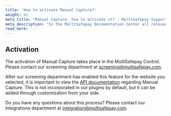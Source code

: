 ```yaml
---
title: 'How to activate Manual Capture?'
weight: 62
meta_title: "Manual Capture, how to activate it? - MultiSafepay Support"
meta_description: "In the MultiSafepay Documentation Center all relevant information regarding our Plugins and API. As well as Support pages for Payment Method, Tools and General Questions. You can also find the contact details of our Support Team and Integration Team."
read_more: '.'
---
```

## Activation

The activation of Manual Capture takes place in the MutliSafepay Control. Please contact our screening department at <screening@multisafepay.com>.

After our screening department has enabled this feature for the website you selected, it is important to view the [API documentation](/api/#manual-capture-authorization) regarding Manual Capture. This is not incorporated in our plugins by default, but it can be added through customization from your side.

Do you have any questions about this process? Please contact our Integrations department at <integration@multisafepay.com>.